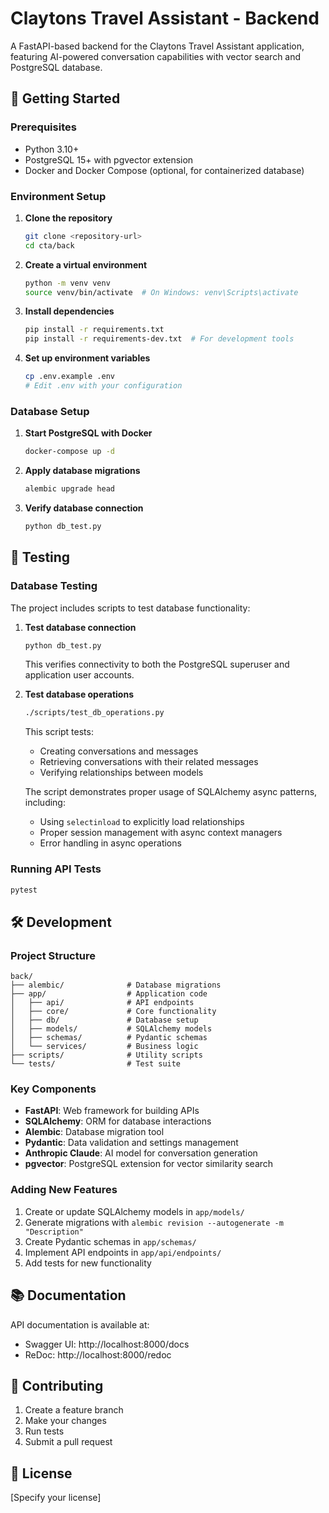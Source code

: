 # Claytons Travel Assistant - Backend

A FastAPI-based backend for the Claytons Travel Assistant application, featuring AI-powered conversation capabilities with vector search and PostgreSQL database.

## 🚀 Getting Started

### Prerequisites

- Python 3.10+
- PostgreSQL 15+ with pgvector extension
- Docker and Docker Compose (optional, for containerized database)

### Environment Setup

1. **Clone the repository**
   ```bash
   git clone <repository-url>
   cd cta/back
   ```

2. **Create a virtual environment**
   ```bash
   python -m venv venv
   source venv/bin/activate  # On Windows: venv\Scripts\activate
   ```

3. **Install dependencies**
   ```bash
   pip install -r requirements.txt
   pip install -r requirements-dev.txt  # For development tools
   ```

4. **Set up environment variables**
   ```bash
   cp .env.example .env
   # Edit .env with your configuration
   ```

### Database Setup

1. **Start PostgreSQL with Docker**
   ```bash
   docker-compose up -d
   ```

2. **Apply database migrations**
   ```bash
   alembic upgrade head
   ```

3. **Verify database connection**
   ```bash
   python db_test.py
   ```

## 🧪 Testing

### Database Testing

The project includes scripts to test database functionality:

1. **Test database connection**
   ```bash
   python db_test.py
   ```
   This verifies connectivity to both the PostgreSQL superuser and application user accounts.

2. **Test database operations**
   ```bash
   ./scripts/test_db_operations.py
   ```
   This script tests:
   - Creating conversations and messages
   - Retrieving conversations with their related messages
   - Verifying relationships between models

   The script demonstrates proper usage of SQLAlchemy async patterns, including:
   - Using `selectinload` to explicitly load relationships
   - Proper session management with async context managers
   - Error handling in async operations

### Running API Tests

```bash
pytest
```

## 🛠️ Development

### Project Structure

```
back/
├── alembic/              # Database migrations
├── app/                  # Application code
│   ├── api/              # API endpoints
│   ├── core/             # Core functionality
│   ├── db/               # Database setup
│   ├── models/           # SQLAlchemy models
│   ├── schemas/          # Pydantic schemas
│   └── services/         # Business logic
├── scripts/              # Utility scripts
└── tests/                # Test suite
```

### Key Components

- **FastAPI**: Web framework for building APIs
- **SQLAlchemy**: ORM for database interactions
- **Alembic**: Database migration tool
- **Pydantic**: Data validation and settings management
- **Anthropic Claude**: AI model for conversation generation
- **pgvector**: PostgreSQL extension for vector similarity search

### Adding New Features

1. Create or update SQLAlchemy models in `app/models/`
2. Generate migrations with `alembic revision --autogenerate -m "Description"`
3. Create Pydantic schemas in `app/schemas/`
4. Implement API endpoints in `app/api/endpoints/`
5. Add tests for new functionality

## 📚 Documentation

API documentation is available at:
- Swagger UI: http://localhost:8000/docs
- ReDoc: http://localhost:8000/redoc

## 🤝 Contributing

1. Create a feature branch
2. Make your changes
3. Run tests
4. Submit a pull request

## 📝 License

[Specify your license] 